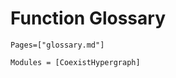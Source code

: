 # Function Glossary

```@index
Pages=["glossary.md"]
```

```@autodocs
Modules = [CoexistHypergraph]
```
